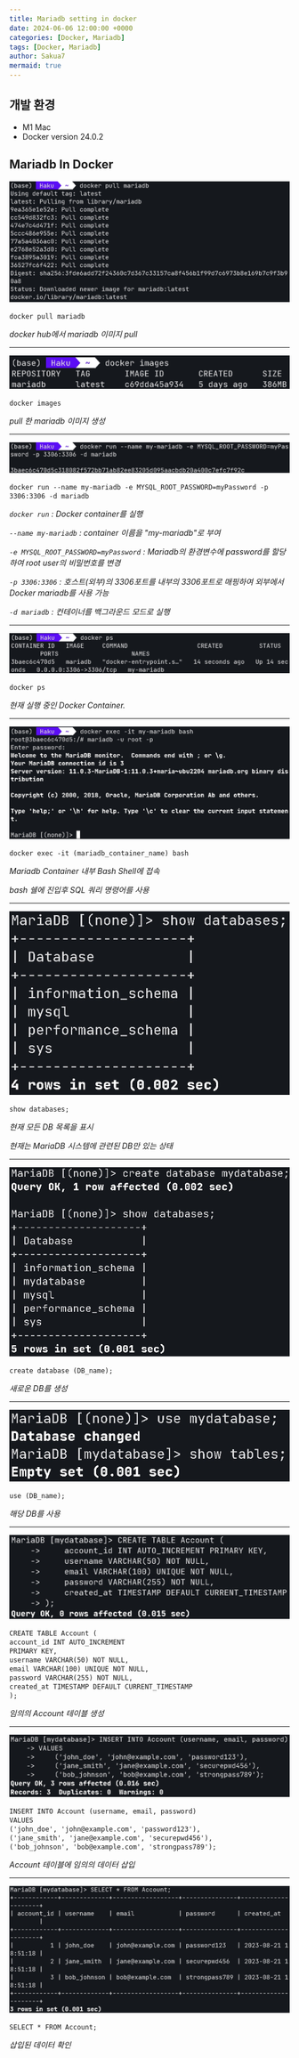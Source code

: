 ```yaml
---
title: Mariadb setting in docker
date: 2024-06-06 12:00:00 +0000
categories: [Docker, Mariadb]
tags: [Docker, Mariadb]
author: Sakua7
mermaid: true
---
```


## 개발 환경

- <span class="env-text">M1 Mac</span>
- <span class="env-text">Docker version 24.0.2</span>

## Mariadb In Docker

![1_pull_image](/assets/img/2024-06-06/1_pull_image.jpg)

```
docker pull mariadb
```

_docker hub에서 mariadb 이미지 pull_

---

![2_images](/assets/img/2024-06-06/2_images.jpg)

```
docker images
```

_pull 한 mariadb 이미지 생성_

---

![3_docker_run](/assets/img/2024-06-06/3_docker_run.jpg)

```
docker run --name my-mariadb -e MYSQL_ROOT_PASSWORD=myPassword -p 3306:3306 -d mariadb
```

_`docker run` : Docker container를 실행_

_`--name my-mariadb` : container 이름을 "my-mariadb"로 부여_

_`-e MYSQL_ROOT_PASSWORD=myPassword` : Mariadb의 환경변수에 password를 할당하여 root user의 비밀번호를 변경_

_`-p 3306:3306` : 호스트(외부)의 3306포트를 내부의 3306포트로 매핑하여 외부에서 Docker mariadb를 사용 가능_

_`-d mariadb` : 컨테이너를 백그라운드 모드로 실행_

---

![4_docker_ps](/assets/img/2024-06-06/4_docker_ps.jpg)

```
docker ps
```

_현재 실행 중인 Docker Container._

---

![5_docker_exec](/assets/img/2024-06-06/5_docker_exec.jpg)

```
docker exec -it (mariadb_container_name) bash
```

_Mariadb Container 내부 Bash Shell에 접속_

_bash 쉘에 진입후 SQL 쿼리 명령어를 사용_

---

![6_show_tables](/assets/img/2024-06-06/6_show_tables.jpg)

```
show databases;
```

_현재 모든 DB 목록을 표시_

_현재는 MariaDB 시스템에 관련된 DB만 있는 상태_

---

![7_create_database](/assets/img/2024-06-06/7_create_database.jpg)

```
create database (DB_name);
```

_새로운 DB를 생성_

---

![8_use_database](/assets/img/2024-06-06/8_use_database.jpg)

```
use (DB_name);
```

_해당 DB를 사용_

---

![9_create_table](/assets/img/2024-06-06/9_create_table.jpg)

```
CREATE TABLE Account (
account_id INT AUTO_INCREMENT
PRIMARY KEY,
username VARCHAR(50) NOT NULL,
email VARCHAR(100) UNIQUE NOT NULL,
password VARCHAR(255) NOT NULL,
created_at TIMESTAMP DEFAULT CURRENT_TIMESTAMP
);
```

_임의의 Account 테이블 생성_

---

![10_insert_data](/assets/img/2024-06-06/10_insert_data.jpg)

```
INSERT INTO Account (username, email, password)
VALUES
('john_doe', 'john@example.com', 'password123'),
('jane_smith', 'jane@example.com', 'securepwd456'),
('bob_johnson', 'bob@example.com', 'strongpass789');
```

_Account 테이블에 임의의 데이터 삽입_

---

![11_show_data](/assets/img/2024-06-06/11_show_data.jpg)

```
SELECT * FROM Account;
```

_삽입된 데이터 확인_
